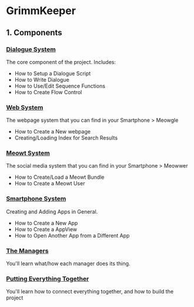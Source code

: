 # GrimmKeeper
## 1. Components
### [Dialogue System](readme_dialogue_system.md)
The core component of the project. Includes:
 - How to Setup a Dialogue Script
 - How to Write Dialogue
 - How to Use/Edit Sequence Functions
 - How to Create Flow Control

### [Web System](readme_search_system.md)
The webpage system that you can find in your Smartphone > Meowgle
 - How to Create a New webpage
 - Creating/Loading Index for Search Results

### [Meowt System](readme_meowt_system.md)
The social media system that you can find in your Smartphone > Meowwer
 - How to Create/Load a Meowt Bundle
 - How to Create a Meowt User

### [Smartphone System](readme_smartphone_system.md)
Creating and Adding Apps in General.
 - How to Create a New App
 - How to Create a AppView
 - How to Open Another App from a Different App

### [The Managers](readme_dialogue_system.md)
You'll learn what/how each manager does its thing.

### [Putting Everything Together](readme_dialogue_system.md)
You'll learn how to connect everything together, and how to build the project
